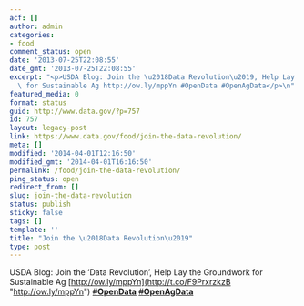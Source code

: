 ```yaml
---
acf: []
author: admin
categories:
- food
comment_status: open
date: '2013-07-25T22:08:55'
date_gmt: '2013-07-25T22:08:55'
excerpt: "<p>USDA Blog: Join the \u2018Data Revolution\u2019, Help Lay the Groundwork\
  \ for Sustainable Ag http://ow.ly/mppYn #OpenData #OpenAgData</p>\n"
featured_media: 0
format: status
guid: http://www.data.gov/?p=757
id: 757
layout: legacy-post
link: https://www.data.gov/food/join-the-data-revolution/
meta: []
modified: '2014-04-01T12:16:50'
modified_gmt: '2014-04-01T16:16:50'
permalink: /food/join-the-data-revolution/
ping_status: open
redirect_from: []
slug: join-the-data-revolution
status: publish
sticky: false
tags: []
template: ''
title: "Join the \u2018Data Revolution\u2019"
type: post
---
```

USDA Blog: Join the ‘Data Revolution’, Help Lay the Groundwork for Sustainable Ag [http://ow.ly/mppYn](http://t.co/F9PrxrzkzB "http://ow.ly/mppYn")  [~~#~~**OpenData**](/search-results/?group=site&q=OpenData) [~~#~~****OpenAgData****](/search-results/?group=site&q=OpenAgData)


